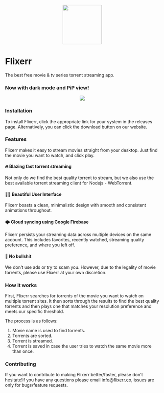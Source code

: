 <p align="center">
<img src="https://github.com/carlelieser/Flixerr/blob/master/assets/imgs/icon.png?raw=true=" width="128" height="128"/>
</p>

# Flixerr
The best free movie & tv series torrent streaming app.

### Now with dark mode and PiP view!

<p align="center">
<img src="https://github.com/carlelieser/Flixerr/blob/master/assets/imgs/screenshot.png?raw=true=">
</p>

### Installation
To install Flixerr, click the appropriate link for your system in the releases page. Alternatively, you can click the download button on our website.

### Features
Flixerr makes it easy to stream movies straight from your desktop. Just find the movie you want to watch, and click play.

#### 🔥 Blazing fast torrent streaming
Not only do we find the best quality torrent to stream, but we also use the best available torrent streaming client for Nodejs - WebTorrent. 

#### 👍🏼 Beautiful User Interface
Flixerr boasts a clean, minimalistic design with smooth and consistent animations throughout.

#### 🌩️ Cloud syncing using Google Firebase
Flixerr persists your streaming data across multiple devices on the same account. This includes favorites, recently watched, streaming quality preference, and where you left off.

#### 💩 No bullshit
We don't use ads or try to scam you. However, due to the legality of movie torrents, please use Flixerr at your own discretion.

### How it works
First, Flixerr searches for torrents of the movie you want to watch on multiple torrent sites. It then sorts through the results to find the best quality torrents and then plays one that matches your resolution preference and meets our specific threshold. 

The process is as follows:
1. Movie name is used to find torrents.
2. Torrents are sorted.
3. Torrent is streamed.
4. Torrent is saved in case the user tries to watch the same movie more than once.

### Contributing
 If you want to contribute to making Flixerr better/faster, please don't hesitate!If you have any questions please email info@flixerr.co, issues are only for bugs/feature requests. 

